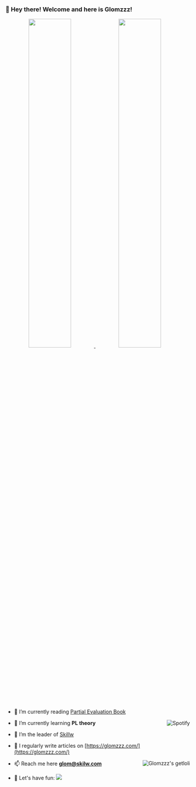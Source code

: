 ### 👏 Hey there! Welcome and here is Glomzzz!

<a href="#stats" align="center">
  <picture>
    <source 
      srcset="https://github-readme-stats.vercel.app/api?username=Glomzzz&count_private=true&show_icons=true&show_owner=true&theme=github_dark&hide_border=true&bg_color=00000000"
      media="(prefers-color-scheme: dark)"
    />
    <source
      srcset="https://github-readme-stats.vercel.app/api?username=Glomzzz&count_private=true&show_icons=true&show_owner=true&theme=default&hide_border=true&bg_color=00000000"
      media="(prefers-color-scheme: light), (prefers-color-scheme: no-preference)"
    />
    <img width="48%" src="https://github-readme-stats.vercel.app/api?username=Glomzzz&count_private=true&show_icons=true&show_owner=true&hide_border=true&theme=transparent" />
  </picture>
</a>

<a href="#stats" align="center">
  <picture>
    <source 
      srcset="https://github-readme-streak-stats.herokuapp.com?user=Glomzzz&theme=transparent&hide_border=true"
      media="(prefers-color-scheme: dark)"
    />
    <source
      srcset="https://github-readme-streak-stats.herokuapp.com?user=Glomzzz&theme=transparent&hide_border=true"
      media="(prefers-color-scheme: light), (prefers-color-scheme: no-preference)"
    />
    <img width="48%" src="https://github-readme-streak-stats.herokuapp.com?user=Glomzzz&theme=transparent&hide_border=true" />
  </picture>
</a>

</br>


- 🔭 I’m currently reading [Partial Evaluation Book](https://www.itu.dk/people/sestoft/pebook/)

<a href="https://spotify-github-profile.kittinanx.com/api/view?uid=315bem4ocfpdp2qx74a5hqmd3ovm&redirect=true" target="_blank">
      <img align="right" alt="Spotify" src="https://spotify-github-profile.kittinanx.com/api/view?uid=315bem4ocfpdp2qx74a5hqmd3ovm&cover_image=true&theme=natemoo-re&show_offline=true&background_color=121212&interchange=true&bar_color_cover=true&bar_color=53b14f"/>
</a>


- 🌱 I’m currently learning **PL theory**

- 🤝 I’m the leader of [Skillw](https://github.com/Skillw)

- 📝 I regularly write articles on [https://glomzzz.com/](https://glomzzz.com/)

<a href="https://count.getloli.com/get/@Glomzzz?theme=rule34" target="_blank">
    <img align="right" alt="Glomzzz's getloli" src="https://count.getloli.com/get/@Glomzzz?theme=rule34"/>
</a>

- 📫 Reach me here **glom@skilw.com**

- 🙌 Let's have fun: [![](https://img.shields.io/badge/Telegram-2CA5E0?style=flat-squeare&logo=telegram&logoColor=white)](https://t.me/+-8Oa1pnQuVhhNDg1)




<!-- ![](https://img.shields.io/badge/-.svg?style=for-the-badge&logo=&logoColor=) -->
